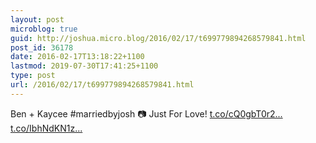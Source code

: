 ```yaml
---
layout: post
microblog: true
guid: http://joshua.micro.blog/2016/02/17/t699779894268579841.html
post_id: 36178
date: 2016-02-17T13:18:22+1100
lastmod: 2019-07-30T17:41:25+1100
type: post
url: /2016/02/17/t699779894268579841.html
---
```

Ben + Kaycee #marriedbyjosh 📷 Just For Love! [t.co/cQ0gbT0r2...](https://t.co/cQ0gbT0r2m) [t.co/IbhNdKN1z...](https://t.co/IbhNdKN1zg)
